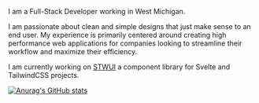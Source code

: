 I am a Full-Stack Developer working in West Michigan.

I am passionate about clean and simple designs that just make sense to an end user. My experience is primarily centered around creating high performance web applications for companies looking to streamline their workflow and maximize their efficiency. 

I am currently working on [STWUI](https://github.com/N00nDay/stwui) a component library for Svelte and TailwindCSS projects.

[![Anurag's GitHub stats](https://github-readme-stats.vercel.app/api?username=N00nDay)](https://github.com/anuraghazra/github-readme-stats)
